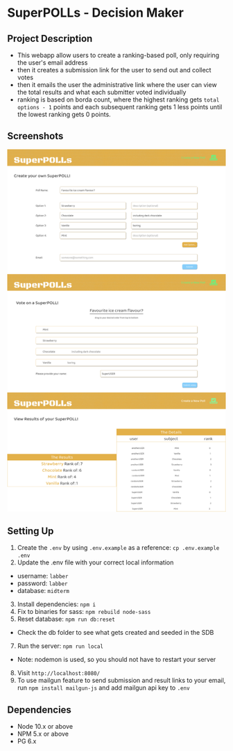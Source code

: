 SuperPOLLs - Decision Maker
=========

## Project Description
- This webapp allow users to create a ranking-based poll, only requiring the user's email address
- then it creates a submission link for the user to send out and collect votes
- then it emails the user the administrative link where the user can view the total results and what each submitter voted individually
- ranking is based on borda count, where the highest ranking gets `total options - 1` points and each subsequent ranking gets 1 less points until the lowest ranking gets 0 points.

## Screenshots
![Front page](https://github.com/cytusalive/LHL-Midterm-Decision-Maker/blob/master/screenshots/Front%20page%20create%20poll.png)
![Submission page](https://github.com/cytusalive/LHL-Midterm-Decision-Maker/blob/master/screenshots/Submission%20page.png)
![Administrative page](https://github.com/cytusalive/LHL-Midterm-Decision-Maker/blob/master/screenshots/Administrative%20results%20page.png)

## Setting Up

1. Create the `.env` by using `.env.example` as a reference: `cp .env.example .env`
2. Update the .env file with your correct local information 
  - username: `labber` 
  - password: `labber` 
  - database: `midterm`
3. Install dependencies: `npm i`
4. Fix to binaries for sass: `npm rebuild node-sass`
5. Reset database: `npm run db:reset`
  - Check the db folder to see what gets created and seeded in the SDB
7. Run the server: `npm run local`
  - Note: nodemon is used, so you should not have to restart your server
8. Visit `http://localhost:8080/`
9. To use mailgun feature to send submission and result links to your email, run `npm install mailgun-js` and add mailgun api key to `.env`

## Dependencies

- Node 10.x or above
- NPM 5.x or above
- PG 6.x
